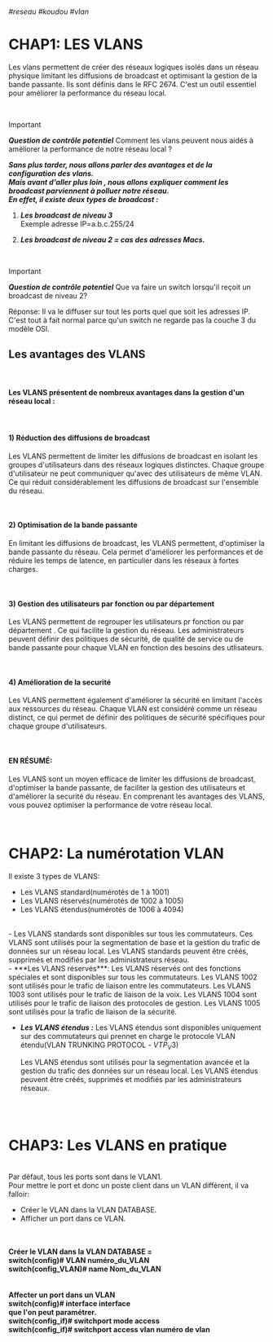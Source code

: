 ###### #reseau #koudou #vlan 

#                     CHAP1:   LES VLANS

Les vlans permettent de créer des réseaux logiques isolés dans un réseau physique limitant les diffusions de broadcast et optimisant la gestion de la bande passante.
Ils sont définis dans le RFC 2674. C'est un outil essentiel pour améliorer la performance du réseau local.

<br>

>[!IMPORTANT]
>***Question de contrôle potentiel***
>Comment les vlans peuvent nous aidés à améliorer la
>performance de notre réseau local ?

***Sans plus tarder, nous allons parler des avantages et de la  
configuration des vlans.  
Mais avant d'aller plus loin , nous allons expliquer comment les  
broadcast parviennent à polluer notre réseau.  
En effet, il existe deux types de broadcast :*** 

1) ***Les broadcast de niveau 3***  
   Exemple adresse IP=a.b.c.255/24
  
2) ***Les broadcast de niveau 2 = cas des adresses Macs.***
<br>

>[!IMPORTANT]
>***Question de contrôle potentiel***
>Que va faire un switch lorsqu'il reçoit un broadcast de niveau
>2?
>  
> 
>Réponse: Il va le diffuser sur tout les ports quel que soit les
>adresses IP.  
>C'est tout à fait normal parce qu'un switch ne regarde pas la
>couche 3 du modèle OSI.


## Les avantages des VLANS 

<br>

#### Les VLANS présentent de nombreux avantages dans la gestion d'un réseau local :

<br>

#### 1) Réduction des diffusions de broadcast
Les VLANS permettent de limiter les diffusions de broadcast en isolant les groupes d'utilisateurs dans des réseaux 
logiques distinctes. Chaque groupe d'utilisateur ne peut communiquer qu'avec des utilisateurs de même VLAN. 
Ce qui réduit considérablement les diffusions de broadcast sur l'ensemble du réseau. 

<br>

#### 2) Optimisation de la bande passante 
En limitant les diffusions de broadcast, les VLANS permettent, d'optimiser la bande passante du réseau. 
Cela permet d'améliorer les performances et de réduire les temps de latence, en particulier dans les réseaux à fortes charges.

<br>

#### 3) Gestion des utilisateurs par fonction ou par département
Les VLANS permettent de regrouper les utilisateurs pr fonction ou par département . 
Ce qui facilite la gestion du réseau. Les administrateurs peuvent définir des politiques de sécurité, de qualité de service 
ou de bande passante pour chaque VLAN en fonction des besoins des utlisateurs.

<br>

#### 4) Amélioration de la securité 
Les VLANS permettent également d'améliorer la sécurité en limitant l'accès aux ressources du réseau.
Chaque VLAN est considéré comme un réseau distinct, ce qui permet de définir des politiques de sécurité spécifiques 
pour chaque groupe d'utilisateurs.

<br>

#### EN RÉSUMÉ:

Les VLANS sont un moyen efficace de limiter les diffusions de broadcast, d'optimiser la bande passante, de faciliter 
la gestion des utilisateurs et d'améliorer la securité du réseau.
En comprenant les avantages des VLANS, vous pouvez optimiser la performance de votre réseau local.

<br>

# CHAP2: La numérotation VLAN

Il existe 3 types de VLANS:
- Les VLANS standard(numérotés de 1 à 1001)
- Les VLANS réservés(numérotés de 1002 à 1005)
- Les VLANS étendus(numérotés de 1006 à 4094)
<br>
- Les VLANS standards sont disponibles sur tous les commutateurs. Ces VLANS  sont utilisés pour la segmentation de base et la gestion du trafic de données sur un réseau local.
  Les VLANS standards peuvent être créés, supprimés et modifiés par les administrateurs réseau.
<br>
- ***Les VLANS réservés***:
  Les VLANS réservés ont des fonctions spéciales et sont disponibles sur tous les commutateurs.
  Les VLANS 1002 sont utilisés pour le trafic de liaison entre les commutateurs.
  Les VLANS 1003 sont utilisés pour le trafic de liaison de la voix.
  Les VLANS 1004 sont utilisés pour le trafic de liaison des protocoles de gestion.
  Les VLANS 1005 sont utilisés pour la trafic de liaison de la sécurité.
  <br>
  
- ***Les VLANS étendus :***
  Les VLANS étendus sont disponibles uniquement sur des commutateurs qui prennet en charge le protocole VLAN étendu(VLAN TRUNKING PROTOCOL - $VTP_V3$)
  
  Les VLANS étendus sont utilisés pour la segmentation avancée et la gestion du trafic des données sur un réseau local.
  Les VLANS étendus peuvent être créés, supprimés et modifiés par les administrateurs réseaux.

<br>
<br>

# CHAP3: Les VLANS en pratique

<br>
Par défaut, tous les ports sont dans le VLAN1.
<br>
Pour mettre le port et donc un poste client dans un VLAN
différent, il va falloir:

- Créer le VLAN dans la VLAN DATABASE.
- Afficher un port dans ce VLAN.

<br>
<br>
<strong>Créer le VLAN dans la VLAN DATABASE = <br>
switch(config)# VLAN numéro_du_VLAN <br>
switch(config_VLAN)# name Nom_du_VLAN <br>
<br><br>
Affecter un port dans un VLAN  <br>
switch(config)# interface interface <br>
que l'on peut paramétrer. <br>
switch(config_if)# switchport mode access <br>
switch(config_if)# switchport access vlan numéro de vlan
</strong>



